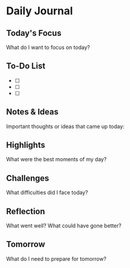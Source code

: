 # Daily Journal

## Today's Focus
What do I want to focus on today?

## To-Do List
- [ ] 
- [ ] 
- [ ] 

## Notes & Ideas
Important thoughts or ideas that came up today:

## Highlights
What were the best moments of my day?

## Challenges
What difficulties did I face today?

## Reflection
What went well? What could have gone better?

## Tomorrow
What do I need to prepare for tomorrow?
